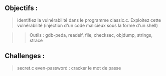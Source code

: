 ## Objectifs : 
> identifiez la vulnérabilité dans le programme classic.c.
> Exploitez cette vulnérabilité (injection d'un code malicieux sous la forme d'un shell)

>> Outils : gdb-peda, readelf, file, checksec, objdump, strings, strace

## Challenges :
> secret.c
> even-password : cracker le mot de passe
